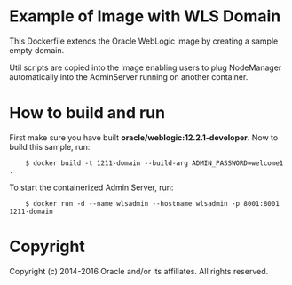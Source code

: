 Example of Image with WLS Domain
================================
This Dockerfile extends the Oracle WebLogic image by creating a sample empty domain.

Util scripts are copied into the image enabling users to plug NodeManager automatically into the AdminServer running on another container.

# How to build and run
First make sure you have built **oracle/weblogic:12.2.1-developer**. Now to build this sample, run:

        $ docker build -t 1211-domain --build-arg ADMIN_PASSWORD=welcome1 .

To start the containerized Admin Server, run:

        $ docker run -d --name wlsadmin --hostname wlsadmin -p 8001:8001 1211-domain

# Copyright
Copyright (c) 2014-2016 Oracle and/or its affiliates. All rights reserved.
